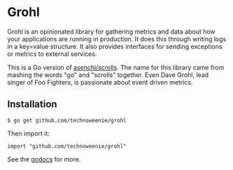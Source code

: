 # Grohl

Grohl is an opinionated library for gathering metrics and data about how your
applications are running in production.  It does this through writing logs
in a key=value structure.  It also provides interfaces for sending exceptions
or metrics to external services.

This is a Go version of [asenchi/scrolls](https://github.com/asenchi/scrolls).
The name for this library came from mashing the words "go" and "scrolls"
together.  Even Dave Grohl, lead singer of Foo Fighters, is passionate about
event driven metrics.

## Installation

    $ go get github.com/technoweenie/grohl

Then import it:

    import "github.com/technoweenie/grohl"

See the [godocs](http://godoc.org/github.com/technoweenie/grohl) for more.
